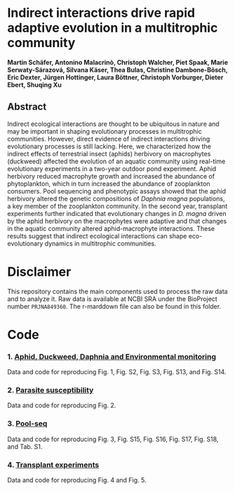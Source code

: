 # Indirect interactions drive rapid adaptive evolution in a multitrophic community

**Martin Schäfer, Antonino Malacrinò, Christoph Walcher, Piet Spaak, Marie Serwaty-Sárazová, Silvana Käser, Thea Bulas, Christine Dambone-Bösch, Eric Dexter, Jürgen Hottinger, Laura Böttner, Christoph Vorburger, Dieter Ebert, Shuqing Xu**

## Abstract
Indirect ecological interactions are thought to be ubiquitous in nature and may be important in shaping evolutionary processes in multitrophic communities. However, direct evidence of indirect interactions driving evolutionary processes is still lacking. Here, we characterized how the indirect effects of terrestrial insect (aphids) herbivory on macrophytes (duckweed) affected the evolution of an aquatic community using real-time evolutionary experiments in a two-year outdoor pond experiment. Aphid herbivory reduced macrophyte growth and increased the abundance of phytoplankton, which in turn increased the abundance of zooplankton consumers. Pool sequencing and phenotypic assays showed that the aphid herbivory altered the genetic compositions of *Daphnia magna* populations, a key member of the zooplankton community. In the second year, transplant experiments further indicated that evolutionary changes in *D. magna* driven by the aphid herbivory on the macrophytes were adaptive and that changes in the aquatic community altered aphid-macrophyte interactions. These results suggest that indirect ecological interactions can shape eco-evolutionary dynamics in multitrophic communities.

# Disclaimer

This repository contains the main components used to process the raw data and to analyze it. Raw data is available at NCBI SRA under the BioProject number `PRJNA849360`.
The r-marddown file can also be found in this folder.

# Code

### **1.** [Aphid, Duckweed, Daphnia and Environmental monitoring](/1_monitoring)
Data and code for reproducing Fig. 1, Fig. S2, Fig. S3, Fig. S13, and Fig. S14.

### **2.** [Parasite susceptibility](/3_parasite)
Data and code for reproducing Fig. 2.

### **3.** [Pool-seq](/4_poolseq)
Data and code for reproducing Fig. 3, Fig. S15, Fig. S16, Fig. S17, Fig. S18, and Tab. S1.

### **4.** [Transplant experiments](/5_transplant)
Data and code for reproducing Fig. 4 and Fig. 5.
